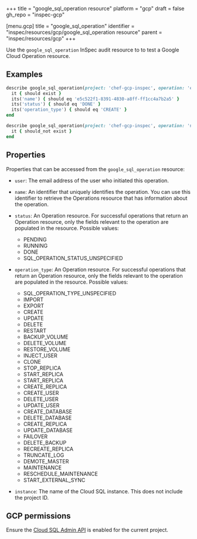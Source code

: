 +++
title = "google_sql_operation resource"
platform = "gcp"
draft = false
gh_repo = "inspec-gcp"

[menu.gcp]
title = "google_sql_operation"
identifier = "inspec/resources/gcp/google_sql_operation resource"
parent = "inspec/resources/gcp"
+++

Use the `google_sql_operation` InSpec audit resource to to test a Google Cloud Operation resource.

## Examples

```ruby
describe google_sql_operation(project: 'chef-gcp-inspec', operation: 'e5c522f1-8391-4830-a8ff-ff1cc4a7b2a5') do
  it { should exist }
  its('name') { should eq 'e5c522f1-8391-4830-a8ff-ff1cc4a7b2a5' }
  its('status') { should eq 'DONE' }
  its('operation_type') { should eq 'CREATE' }
end

describe google_sql_operation(project: 'chef-gcp-inspec', operation: 'nonexistant') do
  it { should_not exist }
end
```

## Properties

Properties that can be accessed from the `google_sql_operation` resource:


  * `user`: The email address of the user who initiated this operation.

  * `name`: An identifier that uniquely identifies the operation. You can use this identifier to retrieve the Operations resource that has information about the operation.

  * `status`: An Operation resource. For successful operations that return an Operation resource, only the fields relevant to the operation are populated in the resource.
  Possible values:
    * PENDING
    * RUNNING
    * DONE
    * SQL_OPERATION_STATUS_UNSPECIFIED

  * `operation_type`: An Operation resource. For successful operations that return an Operation resource, only the fields relevant to the operation are populated in the resource.
  Possible values:
    * SQL_OPERATION_TYPE_UNSPECIFIED
    * IMPORT
    * EXPORT
    * CREATE
    * UPDATE
    * DELETE
    * RESTART
    * BACKUP_VOLUME
    * DELETE_VOLUME
    * RESTORE_VOLUME
    * INJECT_USER
    * CLONE
    * STOP_REPLICA
    * START_REPLICA
    * START_REPLICA
    * CREATE_REPLICA
    * CREATE_USER
    * DELETE_USER
    * UPDATE_USER
    * CREATE_DATABASE
    * DELETE_DATABASE
    * CREATE_REPLICA
    * UPDATE_DATABASE
    * FAILOVER
    * DELETE_BACKUP
    * RECREATE_REPLICA
    * TRUNCATE_LOG
    * DEMOTE_MASTER
    * MAINTENANCE
    * RESCHEDULE_MAINTENANCE
    * START_EXTERNAL_SYNC

  * `instance`: The name of the Cloud SQL instance. This does not include the project ID.


## GCP permissions

Ensure the [Cloud SQL Admin API](https://console.cloud.google.com/apis/library/sqladmin.googleapis.com/) is enabled for the current project.
